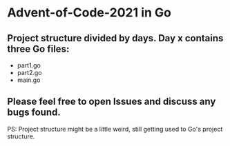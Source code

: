 # Advent-of-Code-2021 in Go

## Project structure divided by days. Day x contains three Go files:
* part1.go
* part2.go
* main.go

## Please feel free to open Issues and discuss any bugs found. 

PS: Project structure might be a little weird, still getting used to Go's project structure. 
